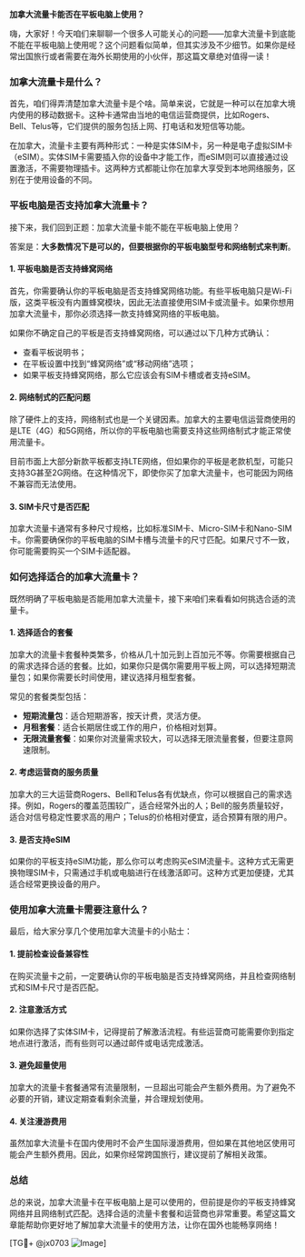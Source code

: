 **加拿大流量卡能否在平板电脑上使用？**

嗨，大家好！今天咱们来聊聊一个很多人可能关心的问题——加拿大流量卡到底能不能在平板电脑上使用呢？这个问题看似简单，但其实涉及不少细节。如果你是经常出国旅行或者需要在海外长期使用的小伙伴，那这篇文章绝对值得一读！

### **加拿大流量卡是什么？**

首先，咱们得弄清楚加拿大流量卡是个啥。简单来说，它就是一种可以在加拿大境内使用的移动数据卡。这种卡通常由当地的电信运营商提供，比如Rogers、Bell、Telus等，它们提供的服务包括上网、打电话和发短信等功能。

在加拿大，流量卡主要有两种形式：一种是实体SIM卡，另一种是电子虚拟SIM卡（eSIM）。实体SIM卡需要插入你的设备中才能工作，而eSIM则可以直接通过设置激活，不需要物理插卡。这两种方式都能让你在加拿大享受到本地网络服务，区别在于使用设备的不同。

### **平板电脑是否支持加拿大流量卡？**

接下来，我们回到正题：加拿大流量卡能不能在平板电脑上使用？

答案是：**大多数情况下是可以的，但要根据你的平板电脑型号和网络制式来判断**。

#### **1. 平板电脑是否支持蜂窝网络**
首先，你需要确认你的平板电脑是否支持蜂窝网络功能。有些平板电脑只是Wi-Fi版，这类平板没有内置蜂窝模块，因此无法直接使用SIM卡或流量卡。如果你想用加拿大流量卡，那你必须选择一款支持蜂窝网络的平板电脑。

如果你不确定自己的平板是否支持蜂窝网络，可以通过以下几种方式确认：
- 查看平板说明书；
- 在平板设置中找到“蜂窝网络”或“移动网络”选项；
- 如果平板支持蜂窝网络，那么它应该会有SIM卡槽或者支持eSIM。

#### **2. 网络制式的匹配问题**
除了硬件上的支持，网络制式也是一个关键因素。加拿大的主要电信运营商使用的是LTE（4G）和5G网络，所以你的平板电脑也需要支持这些网络制式才能正常使用流量卡。

目前市面上大部分新款平板都支持LTE网络，但如果你的平板是老款机型，可能只支持3G甚至2G网络。在这种情况下，即使你买了加拿大流量卡，也可能因为网络不兼容而无法使用。

#### **3. SIM卡尺寸是否匹配**
加拿大流量卡通常有多种尺寸规格，比如标准SIM卡、Micro-SIM卡和Nano-SIM卡。你需要确保你的平板电脑的SIM卡槽与流量卡的尺寸匹配。如果尺寸不一致，你可能需要购买一个SIM卡适配器。

### **如何选择适合的加拿大流量卡？**

既然明确了平板电脑是否能用加拿大流量卡，接下来咱们来看看如何挑选合适的流量卡。

#### **1. 选择适合的套餐**
加拿大的流量卡套餐种类繁多，价格从几十加元到上百加元不等。你需要根据自己的需求选择合适的套餐。比如，如果你只是偶尔需要用平板上网，可以选择短期流量包；如果你需要长时间使用，建议选择月租型套餐。

常见的套餐类型包括：
- **短期流量包**：适合短期游客，按天计费，灵活方便。
- **月租套餐**：适合长期居住或工作的用户，价格相对划算。
- **无限流量套餐**：如果你对流量需求较大，可以选择无限流量套餐，但要注意网速限制。

#### **2. 考虑运营商的服务质量**
加拿大的三大运营商Rogers、Bell和Telus各有优缺点，你可以根据自己的需求选择。例如，Rogers的覆盖范围较广，适合经常外出的人；Bell的服务质量较好，适合对信号稳定性要求高的用户；Telus的价格相对便宜，适合预算有限的用户。

#### **3. 是否支持eSIM**
如果你的平板支持eSIM功能，那么你可以考虑购买eSIM流量卡。这种方式无需更换物理SIM卡，只需通过手机或电脑进行在线激活即可。这种方式更加便捷，尤其适合经常更换设备的用户。

### **使用加拿大流量卡需要注意什么？**

最后，给大家分享几个使用加拿大流量卡的小贴士：

#### **1. 提前检查设备兼容性**
在购买流量卡之前，一定要确认你的平板电脑是否支持蜂窝网络，并且检查网络制式和SIM卡尺寸是否匹配。

#### **2. 注意激活方式**
如果你选择了实体SIM卡，记得提前了解激活流程。有些运营商可能需要你到指定地点进行激活，而有些则可以通过邮件或电话完成激活。

#### **3. 避免超量使用**
加拿大的流量卡套餐通常有流量限制，一旦超出可能会产生额外费用。为了避免不必要的开销，建议定期查看剩余流量，并合理规划使用。

#### **4. 关注漫游费用**
虽然加拿大流量卡在国内使用时不会产生国际漫游费用，但如果在其他地区使用可能会产生额外费用。因此，如果你经常跨国旅行，建议提前了解相关政策。

### **总结**

总的来说，加拿大流量卡在平板电脑上是可以使用的，但前提是你的平板支持蜂窝网络并且网络制式匹配。选择合适的流量卡套餐和运营商也非常重要。希望这篇文章能帮助你更好地了解加拿大流量卡的使用方法，让你在国外也能畅享网络！

[TG💪+ @jx0703 ![Image](https://github.com/user-attachments/assets/dbca1d08-cadb-493c-b0ec-ad6f7a83f270)]